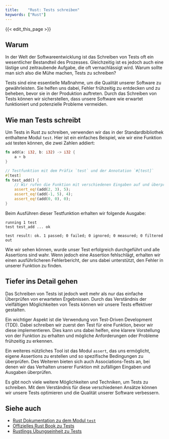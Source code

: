 ```yaml
---
title:    "Rust: Tests schreiben"
keywords: ["Rust"]
---
```


{{< edit_this_page >}}

## Warum

In der Welt der Softwareentwicklung ist das Schreiben von Tests oft ein wesentlicher Bestandteil des Prozesses. Gleichzeitig ist es jedoch auch eine lästige und zeitraubende Aufgabe, die oft vernachlässigt wird. Warum sollte man sich also die Mühe machen, Tests zu schreiben?

Tests sind eine essentielle Maßnahme, um die Qualität unserer Software zu gewährleisten. Sie helfen uns dabei, Fehler frühzeitig zu entdecken und zu beheben, bevor sie in der Produktion auftreten. Durch das Schreiben von Tests können wir sicherstellen, dass unsere Software wie erwartet funktioniert und potenzielle Probleme vermeiden.

## Wie man Tests schreibt

Um Tests in Rust zu schreiben, verwenden wir das in der Standardbibliothek enthaltene Modul `test`. Hier ist ein einfaches Beispiel, wie wir eine Funktion `add` testen können, die zwei Zahlen addiert:

```Rust
fn add(a: i32, b: i32) -> i32 {
    a + b
}

// Testfunktion mit dem Präfix `test` und der Annotation `#[test]`
#[test]
fn test_add() {
    // Wir rufen die Funktion mit verschiedenen Eingaben auf und überprüfen das erwartete Ergebnis
    assert_eq!(add(2, 3), 5);
    assert_eq!(add(-1, 5), 4);
    assert_eq!(add(0, 0), 0);
}
```

Beim Ausführen dieser Testfunktion erhalten wir folgende Ausgabe:

```
running 1 test
test test_add ... ok

test result: ok. 1 passed; 0 failed; 0 ignored; 0 measured; 0 filtered out
```

Wie wir sehen können, wurde unser Test erfolgreich durchgeführt und alle Assertions sind wahr. Wenn jedoch eine Assertion fehlschlägt, erhalten wir einen ausführlicheren Fehlerbericht, der uns dabei unterstützt, den Fehler in unserer Funktion zu finden.

## Tiefer ins Detail gehen

Das Schreiben von Tests ist jedoch weit mehr als nur das einfache Überprüfen von erwarteten Ergebnissen. Durch das Verständnis der vielfältigen Möglichkeiten von Tests können wir unsere Tests effektiver gestalten.

Ein wichtiger Aspekt ist die Verwendung von Test-Driven Development (TDD). Dabei schreiben wir zuerst den Test für eine Funktion, bevor wir diese implementieren. Dies kann uns dabei helfen, eine klarere Vorstellung von der Funktion zu erhalten und mögliche Anforderungen oder Probleme frühzeitig zu erkennen.

Ein weiteres nützliches Tool ist das Modul `assert`, das uns ermöglicht, eigene Assertions zu erstellen und so spezifische Bedingungen zu überprüfen. Des Weiteren bieten sich auch Associations-Tests an, bei denen wir das Verhalten unserer Funktion mit zufälligen Eingaben und Ausgaben überprüfen.

Es gibt noch viele weitere Möglichkeiten und Techniken, um Tests zu schreiben. Mit dem Verständnis für diese verschiedenen Ansätze können wir unsere Tests optimieren und die Qualität unserer Software verbessern.

## Siehe auch

- [Rust Dokumentation zu dem Modul `test`](https://doc.rust-lang.org/stable/rust-by-example/testing/unit_testing.html)
- [Offizielles Rust Book zu Tests](https://doc.rust-lang.org/book/ch11-00-testing.html)
- [Rustlings Übungseinheit zu Tests](https://github.com/rust-lang/rustlings/tree/main/exercises/testing)